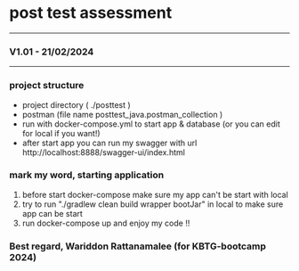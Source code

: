 # post test assessment

---
### V1.01 - 21/02/2024


---
### project structure
- project directory ( ./posttest )
- postman (file name posttest_java.postman_collection ) 
- run with docker-compose.yml to start app & database (or you can edit for local if you want!) 
- after start app you can run my swagger with url http://localhost:8888/swagger-ui/index.html

### mark my word, starting application

1. before start docker-compose make sure my app can't be start with local
2. try to run "./gradlew clean build wrapper bootJar" in local to make sure app can be start  
3. run docker-compose up and enjoy my code !! 



### Best regard, Wariddon Rattanamalee (for KBTG-bootcamp 2024)


